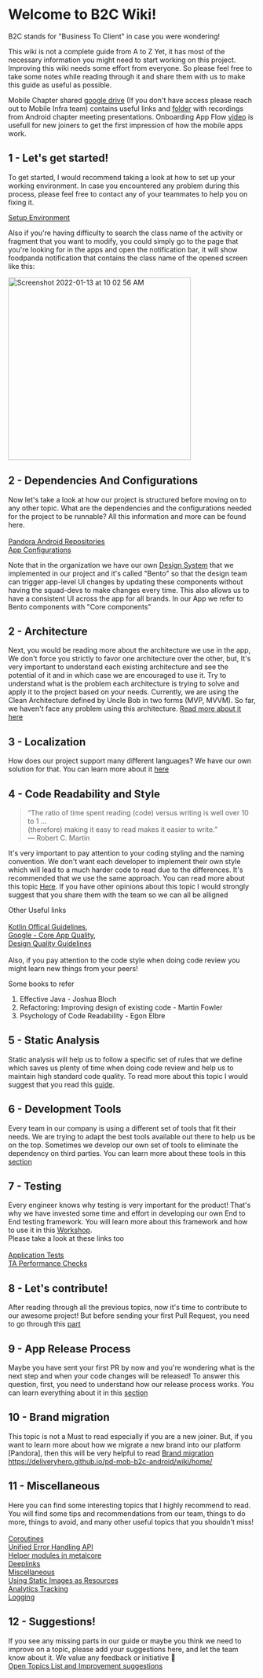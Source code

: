 # Welcome to B2C Wiki!

B2C stands for "Business To Client" in case you were wondering!

This wiki is not a complete guide from A to Z Yet, it has most of the necessary information you might need to start working on this project.
Improving this wiki needs some effort from everyone. So please feel free to take some notes while reading through it and share them with us to make this guide as useful as possible.

Mobile Chapter shared [google drive](https://drive.google.com/drive/u/0/folders/1L2zopKzEyFWFo6F-YPOZ4E8vgEcv_VcO) (If you don't have access please reach out to Mobile Infra team) contains useful links and [folder](https://drive.google.com/drive/u/0/folders/13Zgn7KJe3dbHywShF7OjlP8CIObnxy_C) with recordings from Android chapter meeting presentations. Onboarding App Flow [video](https://drive.google.com/file/d/1hCOPwSlNGSjKymvl7V0lEoxZVhm4CVwB/view?usp=sharing) is usefull for new joiners to get the first impression of how the mobile apps work.

## 1 - Let's get started!
To get started, I would recommend taking a look at how to set up your working environment. In case you encountered any problem during this process, please feel free to contact any of your teammates to help you on fixing it.

[Setup Environment](https://deliveryhero.github.io/pd-mob-b2c-android/wiki/setting-up-environment/)

Also if you're having difficulty to search the class name of the activity or fragment that you want to modify, you could simply go to the page that you're looking for in the apps and open the notification bar, it will show foodpanda notification that contains the class name of the opened screen like this:


<img width="372" alt="Screenshot 2022-01-13 at 10 02 56 AM" src="https://user-images.githubusercontent.com/78725129/149253047-a8bdcb9d-3188-4341-9634-9ddb281a4e28.png">

## 2 - Dependencies And Configurations
Now let's take a look at how our project is structured before moving on to any other topic. What are the dependencies and the configurations needed for the project to be runnable? All this information and more can be found here.<br/><br/>
[Pandora Android Repositories](https://deliveryhero.github.io/pd-mob-b2c-android/wiki/pandora-android-repo/)<br/>
[App Configurations](https://deliveryhero.github.io/pd-mob-b2c-android/wiki/app-configuration)

Note that in the organization we have our own [Design System](https://github.com/deliveryhero/pd-pretty/tree/master/core/src/main/java/com/deliveryhero/pretty/core) that we implemented in our project and it's called "Bento" so that the design team can trigger app-level UI changes by updating these components without having the squad-devs to make changes every time. This also allows us to have a consistent UI across the app for all brands.
In our App we refer to Bento components with "Core components"

## 2 - Architecture
Next, you would be reading more about the architecture we use in the app, We don't force you strictly to favor one architecture over the other, but, It's very important to understand each existing architecture and see the potential of it and in which case we are encouraged to use it. Try to understand what is the problem each architecture is trying to solve and apply it to the project based on your needs. Currently, we are using the Clean Architecture defined by Uncle Bob in two forms (MVP, MVVM). So far, we haven't face any problem using this architecture. [Read more about it here](https://deliveryhero.github.io/pd-mob-b2c-android/wiki/architecture/)

## 3 - Localization
How does our project support many different languages? We have our own solution for that. You can learn more about it [here](https://deliveryhero.github.io/pd-mob-b2c-android/wiki/application-localization)

## 4 - Code Readability and Style
>“The ratio of time spent reading (code) versus writing is well over 10 to 1 … <br/> (therefore) making it easy to read makes it easier to write.” <br/>
>— Robert C. Martin

It's very important to pay attention to your coding styling and the naming convention. We don't want each developer to implement their own style which will lead to a much harder code to read due to the differences. It's recommended that we use the same approach.
You can read more about this topic [Here](https://deliveryhero.github.io/pd-mob-b2c-android/wiki/code-readability-style/). If you have other opinions about this topic I would strongly suggest that you share them with the team so we can all be alligned<br/>

Other Useful links<br/><br/>
[Kotlin Offical Guidelines](https://kotlinlang.org/docs/reference/coding-conventions.html), <br/>
[Google - Core App Quality](https://developer.android.com/docs/quality-guidelines/core-app-quality),<br/>
[Design Quality Guidelines](https://developer.android.com/design/index.html)<br/><br/>
Also, if you pay attention to the code style when doing code review you might learn new things from your peers!<br/>

Some books to refer
1. Effective Java - Joshua Bloch
2. Refactoring: Improving design of existing code -  Martin Fowler
3. Psychology of Code Readability - Egon Elbre

## 5 - Static Analysis
Static analysis will help us to follow a specific set of rules that we define which saves us plenty of time when doing code review and help us to maintain high standard code quality. To read more about this topic I would suggest that you read this [guide](https://deliveryhero.github.io/pd-mob-b2c-android/wiki/static-analysis/).

## 6 - Development Tools
Every team in our company is using a different set of tools that fit their needs. We are trying to adapt the best tools available out there to help us be on the top. Sometimes we develop our own set of tools to eliminate the dependency on third parties. You can learn more about these tools in this [section](https://deliveryhero.github.io/pd-mob-b2c-android/wiki/development-tools/)

## 7 - Testing
Every engineer knows why testing is very important for the product! That's why we have invested some time and effort in developing our own End to End testing framework. You will learn more about this framework and how to use it in this [Workshop](https://github.com/deliveryhero/pd-android-ui-testing-workshop). <br/>
Please take a look at these links too <br/><br/>
[Application Tests](https://deliveryhero.github.io/pd-mob-b2c-android/wiki/app-testing/)<br/>
[TA Performance Checks](https://deliveryhero.github.io/pd-mob-b2c-android/wiki/ta/)

## 8 - Let's contribute!
After reading through all the previous topics, now it's time to contribute to our awesome project! But before sending your first Pull Request, you need to go through this [part](https://deliveryhero.github.io/pd-mob-b2c-android/wiki/code-review-pull-requests)

## 9 - App Release Process
Maybe you have sent your first PR by now and you're wondering what is the next step and when your code changes will be released! To answer this question, first, you need to understand how our release process works. You can learn everything about it in this [section](https://deliveryhero.github.io/pd-mob-b2c-android/wiki/app-release-management)

## 10 - Brand migration
This topic is not a Must to read especially if you are a new joiner. But, if you want to learn more about how we migrate a new brand into our platform [Pandora], then this will be very helpful to read [Brand migration](https://deliveryhero.github.io/pd-mob-b2c-android/wiki/brand-migration)
https://deliveryhero.github.io/pd-mob-b2c-android/wiki/home/
## 11 - Miscellaneous
Here you can find some interesting topics that I highly recommend to read. You will find some tips and recommendations from our team, things to do more, things to avoid, and many other useful topics that you shouldn't miss!<br/><br/>
[Coroutines](https://deliveryhero.github.io/pd-mob-b2c-android/wiki/coroutines-guide/)<br/>
[Unified Error Handling API](https://deliveryhero.github.io/pd-mob-b2c-android/wiki/unified-error-handling/)<br/>
[Helper modules in metalcore](https://deliveryhero.github.io/pd-mob-b2c-android/wiki/metal-core-helper-modules)<br/>
[Deeplinks](https://deliveryhero.github.io/pd-mob-b2c-android/wiki/deeplinking)<br/>
[Miscellaneous](https://deliveryhero.github.io/pd-mob-b2c-android/wiki/miscellaneous/)<br/>
[Using Static Images as Resources](https://deliveryhero.github.io/pd-mob-b2c-android/wiki/using-static-images/)<br/>
[Analytics Tracking](https://deliveryhero.github.io/pd-mob-b2c-android/wiki/analytics/)<br/>
[Logging](https://deliveryhero.github.io/pd-mob-b2c-android/wiki/logging/)<br/>

## 12 - Suggestions!
If you see any missing parts in our guide or maybe you think we need to improve on a topic, please add your suggestions here, and let the team know about it. We value any feedback or initiative 💪<br/>
[Open Topics List and Improvement suggestions](https://deliveryhero.github.io/pd-mob-b2c-android/wiki/open-topics-improvements/)

